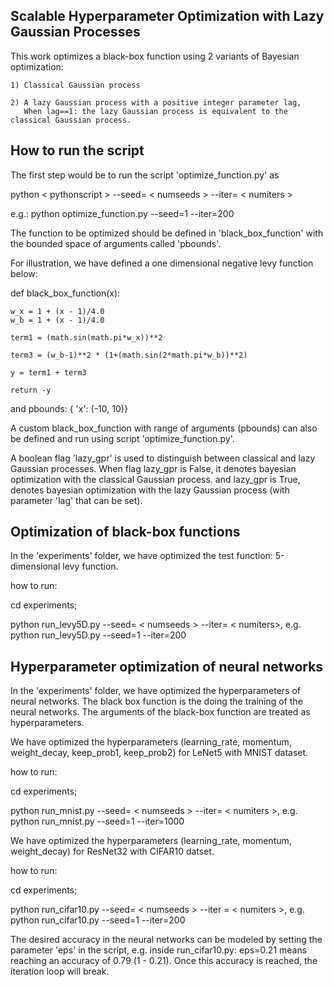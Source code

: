 ##  Scalable Hyperparameter Optimization with Lazy Gaussian Processes ##

This work optimizes a black-box function using 2 variants of Bayesian optimization:

    1) Classical Gaussian process

    2) A lazy Gaussian process with a positive integer parameter lag,
       When lag==1: the lazy Gaussian process is equivalent to the classical Gaussian process.


## How to run the script

The first step would be to run the script 'optimize_function.py' as 

python < pythonscript > --seed= < numseeds > --iter= < numiters >

e.g.: python optimize_function.py --seed=1 --iter=200

The function to be optimized should be defined in 'black_box_function' with
the bounded space of arguments called 'pbounds'. 

For illustration, we have defined a one dimensional negative levy function below:

def black_box_function(x):

    w_x = 1 + (x - 1)/4.0
    w_b = 1 + (x - 1)/4.0
    
    term1 = (math.sin(math.pi*w_x))**2
    
    term3 = (w_b-1)**2 * (1+(math.sin(2*math.pi*w_b))**2)
    
    y = term1 + term3
    
    return -y

and pbounds: { 'x': (-10, 10)}


A custom black_box_function with range of arguments (pbounds) can also be defined and run using script 'optimize_function.py'. 

A boolean flag 'lazy_gpr' is used to distinguish between classical and lazy Gaussian processes. When flag lazy_gpr is False, it denotes bayesian optimization with the classical Gaussian process.
and lazy_gpr is True, denotes bayesian optimization with the lazy Gaussian process (with parameter 'lag' that can be set). 

##    Optimization of black-box functions
In the 'experiments' folder, we have optimized the test function: 5-dimensional levy function.

how to run:

cd experiments;

python run_levy5D.py --seed= < numseeds > --iter= < numiters>, e.g. python run_levy5D.py --seed=1 --iter=200

## Hyperparameter optimization of neural networks 

In the 'experiments' folder, we have optimized the hyperparameters of neural networks. The black box function is the doing the training of
the neural networks. The arguments of the black-box function are treated as hyperparameters.

We have optimized the hyperparameters (learning_rate, momentum, weight_decay, keep_prob1, keep_prob2) for LeNet5 with MNIST dataset.

how to run:

cd experiments;

python run_mnist.py --seed= < numseeds > --iter= < numiters >, e.g. python run_mnist.py --seed=1 --iter=1000

We have optimized the hyperparameters (learning_rate, momentum, weight_decay) for ResNet32 with CIFAR10 datset.

how to run:

cd experiments;

python run_cifar10.py --seed= < numseeds > --iter = < numiters >, e.g. python run_cifar10.py --seed=1 --iter=200

The desired accuracy in the neural networks can be modeled by setting the parameter 'eps' in the script, 
e.g. inside run_cifar10.py:  eps=0.21 means reaching an accuracy of  0.79 (1 - 0.21). 
Once this accuracy is reached, the iteration loop will break.
